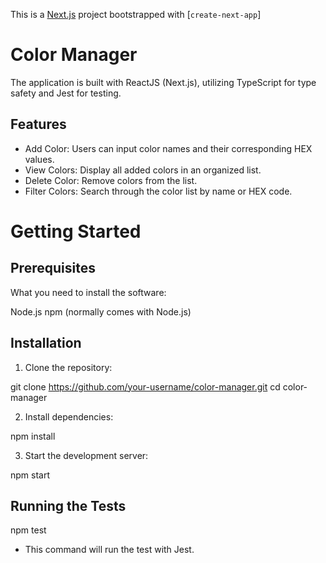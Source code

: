 This is a [Next.js](https://nextjs.org/) project bootstrapped with [`create-next-app`]

# Color Manager

The application is built with ReactJS (Next.js), utilizing TypeScript for type safety and Jest for testing.

## Features

- Add Color: Users can input color names and their corresponding HEX values.
- View Colors: Display all added colors in an organized list.
- Delete Color: Remove colors from the list.
- Filter Colors: Search through the color list by name or HEX code.

# Getting Started

## Prerequisites

What you need to install the software:

Node.js
npm (normally comes with Node.js)

## Installation

1. Clone the repository:

git clone https://github.com/your-username/color-manager.git
cd color-manager

2. Install dependencies:

npm install

3. Start the development server:

npm start

## Running the Tests

npm test

- This command will run the test with Jest.

